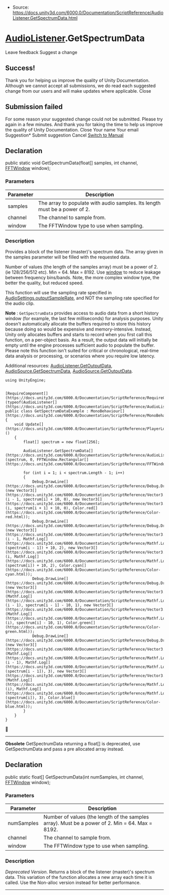 * Source: https://docs.unity3d.com/6000.0/Documentation/ScriptReference/AudioListener.GetSpectrumData.html

#  [AudioListener](https://docs.unity3d.com/6000.0/Documentation/ScriptReference/AudioListener.html).GetSpectrumData
Leave feedback
Suggest a change
## Success!
Thank you for helping us improve the quality of Unity Documentation. Although we cannot accept all submissions, we do read each suggested change from our users and will make updates where applicable.
Close
## Submission failed
For some reason your suggested change could not be submitted. Please <a>try again</a> in a few minutes. And thank you for taking the time to help us improve the quality of Unity Documentation.
Close
Your name Your email Suggestion* Submit suggestion
Cancel
[Switch to Manual](https://docs.unity3d.com/6000.0/Documentation/Manual/class-AudioListener.html "Go to AudioListener Component in the Manual")
## Declaration
public static void GetSpectrumData(float[] samples, int channel, [FFTWindow](https://docs.unity3d.com/6000.0/Documentation/ScriptReference/FFTWindow.html) window); 
### Parameters
Parameter | Description  
---|---  
samples | The array to populate with audio samples. Its length must be a power of 2.  
channel | The channel to sample from.  
window | The FFTWindow type to use when sampling.  
### Description
Provides a block of the listener (master)'s spectrum data.
The array given in the samples parameter will be filled with the requested data.  
  
Number of values (the length of the samples array) must be a power of 2. (ie 128/256/512 etc). Min = 64. Max = 8192. Use [window](https://docs.unity3d.com/6000.0/Documentation/ScriptReference/FFTWindow.html) to reduce leakage between frequency bins/bands. Note, the more complex window type, the better the quality, but reduced speed.  
  
This function will use the sampling rate specified in [AudioSettings.outputSampleRate](https://docs.unity3d.com/6000.0/Documentation/ScriptReference/AudioSettings-outputSampleRate.html), and NOT the sampling rate specified for the audio clip.  
  
**Note** : `GetSpectrumData` provides access to audio data from a short history window (for example, the last few milliseconds) for analysis purposes. Unity doesn't automatically allocate the buffers required to store this history because doing so would be expensive and memory-intensive. Instead, Unity only allocates buffers and starts to record when you first call this function, on a per-object basis. As a result, the output data will initially be empty until the engine processes sufficient audio to populate the buffer. Please note this function isn't suited for critical or chronological, real-time data analysis or processing, or scenarios where you require low latency.  
  
Additional resources: [AudioListener.GetOutputData](https://docs.unity3d.com/6000.0/Documentation/ScriptReference/AudioListener.GetOutputData.html), [AudioSource.GetSpectrumData](https://docs.unity3d.com/6000.0/Documentation/ScriptReference/AudioSource.GetSpectrumData.html), [AudioSource.GetOutputData](https://docs.unity3d.com/6000.0/Documentation/ScriptReference/AudioSource.GetOutputData.html).
```
using UnityEngine;  
  

[RequireComponent[](https://docs.unity3d.com/6000.0/Documentation/ScriptReference/RequireComponent.html)(typeof(AudioListener[](https://docs.unity3d.com/6000.0/Documentation/ScriptReference/AudioListener.html)))]
public class GetSpectrumDataExample : MonoBehaviour[](https://docs.unity3d.com/6000.0/Documentation/ScriptReference/MonoBehaviour.html)
{
    void Update[](https://docs.unity3d.com/6000.0/Documentation/ScriptReference/PlayerLoop.Update.html)()
    {
        float[] spectrum = new float[256];  
  
        AudioListener.GetSpectrumData[](https://docs.unity3d.com/6000.0/Documentation/ScriptReference/AudioListener.GetSpectrumData.html)(spectrum, 0, FFTWindow.Rectangular[](https://docs.unity3d.com/6000.0/Documentation/ScriptReference/FFTWindow.Rectangular.html));  
  
        for (int i = 1; i < spectrum.Length - 1; i++)
        {
            Debug.DrawLine[](https://docs.unity3d.com/6000.0/Documentation/ScriptReference/Debug.DrawLine.html)(new Vector3[](https://docs.unity3d.com/6000.0/Documentation/ScriptReference/Vector3.html)(i - 1, spectrum[i] + 10, 0), new Vector3[](https://docs.unity3d.com/6000.0/Documentation/ScriptReference/Vector3.html)(i, spectrum[i + 1] + 10, 0), Color.red[](https://docs.unity3d.com/6000.0/Documentation/ScriptReference/Color-red.html));
            Debug.DrawLine[](https://docs.unity3d.com/6000.0/Documentation/ScriptReference/Debug.DrawLine.html)(new Vector3[](https://docs.unity3d.com/6000.0/Documentation/ScriptReference/Vector3.html)(i - 1, Mathf.Log[](https://docs.unity3d.com/6000.0/Documentation/ScriptReference/Mathf.Log.html)(spectrum[i - 1]) + 10, 2), new Vector3[](https://docs.unity3d.com/6000.0/Documentation/ScriptReference/Vector3.html)(i, Mathf.Log[](https://docs.unity3d.com/6000.0/Documentation/ScriptReference/Mathf.Log.html)(spectrum[i]) + 10, 2), Color.cyan[](https://docs.unity3d.com/6000.0/Documentation/ScriptReference/Color-cyan.html));
            Debug.DrawLine[](https://docs.unity3d.com/6000.0/Documentation/ScriptReference/Debug.DrawLine.html)(new Vector3[](https://docs.unity3d.com/6000.0/Documentation/ScriptReference/Vector3.html)(Mathf.Log[](https://docs.unity3d.com/6000.0/Documentation/ScriptReference/Mathf.Log.html)(i - 1), spectrum[i - 1] - 10, 1), new Vector3[](https://docs.unity3d.com/6000.0/Documentation/ScriptReference/Vector3.html)(Mathf.Log[](https://docs.unity3d.com/6000.0/Documentation/ScriptReference/Mathf.Log.html)(i), spectrum[i] - 10, 1), Color.green[](https://docs.unity3d.com/6000.0/Documentation/ScriptReference/Color-green.html));
            Debug.DrawLine[](https://docs.unity3d.com/6000.0/Documentation/ScriptReference/Debug.DrawLine.html)(new Vector3[](https://docs.unity3d.com/6000.0/Documentation/ScriptReference/Vector3.html)(Mathf.Log[](https://docs.unity3d.com/6000.0/Documentation/ScriptReference/Mathf.Log.html)(i - 1), Mathf.Log[](https://docs.unity3d.com/6000.0/Documentation/ScriptReference/Mathf.Log.html)(spectrum[i - 1]), 3), new Vector3[](https://docs.unity3d.com/6000.0/Documentation/ScriptReference/Vector3.html)(Mathf.Log[](https://docs.unity3d.com/6000.0/Documentation/ScriptReference/Mathf.Log.html)(i), Mathf.Log[](https://docs.unity3d.com/6000.0/Documentation/ScriptReference/Mathf.Log.html)(spectrum[i]), 3), Color.blue[](https://docs.unity3d.com/6000.0/Documentation/ScriptReference/Color-blue.html));
        }
    }
}

```

* * *
**Obsolete** GetSpectrumData returning a float[] is deprecated, use GetSpectrumData and pass a pre allocated array instead.
## Declaration
public static float[] GetSpectrumData(int numSamples, int channel, [FFTWindow](https://docs.unity3d.com/6000.0/Documentation/ScriptReference/FFTWindow.html) window); 
### Parameters
Parameter | Description  
---|---  
numSamples | Number of values (the length of the samples array). Must be a power of 2. Min = 64. Max = 8192.  
channel | The channel to sample from.  
window | The FFTWindow type to use when sampling.  
### Description
_Deprecated Version_. Returns a block of the listener (master)'s spectrum data.
This variation of the function allocates a new array each time it is called. Use the Non-alloc version instead for better performance.
* * *
